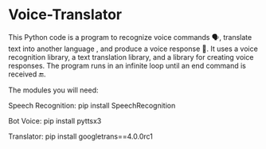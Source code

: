# Voice-Translator
This Python code is a program to recognize voice commands 🗣️, translate text into another language , and produce a voice response 🤖. It uses a voice recognition library, a text translation library, and a library for creating voice responses. The program runs in an infinite loop until an end command is received 🔚.

The modules you will need:

Speech Recognition: pip install SpeechRecognition

Bot Voice: pip install pyttsx3

Translator: pip install googletrans==4.0.0rc1
